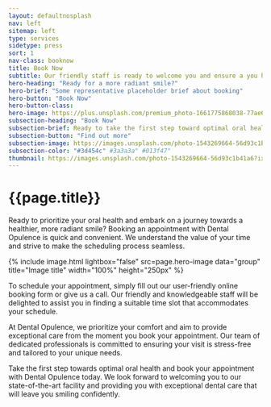 ```yaml
---
layout: defaultnosplash
nav: left
sitemap: left
type: services
sidetype: press
sort: 1
nav-class: booknow
title: Book Now
subtitle: Our friendly staff is ready to welcome you and ensure a you have a comfortable experience
hero-heading: "Ready for a more radiant smile?"
hero-brief: "Some representative placeholder brief about booking"
hero-button: "Book Now"
hero-button-class: 
hero-image: https://plus.unsplash.com/premium_photo-1661775868038-77ae66913504?ixlib=rb-4.0.3&ixid=MnwxMjA3fDB8MHxwaG90by1wYWdlfHx8fGVufDB8fHx8&auto=format&fit=crop&w=1770&q=80
subsection-heading: "Book Now"
subsection-brief: Ready to take the first step toward optimal oral health? Booking an appointment with Dental Opulence is quick and convenient. Simply fill out our online booking form or give us a call, and our friendly staff will assist you in scheduling a time that suits you best.
subsection-button: "Find out more"
subsection-image: https://images.unsplash.com/photo-1543269664-56d93c1b41a6?ixlib=rb-4.0.3&ixid=MnwxMjA3fDB8MHxwaG90by1wYWdlfHx8fGVufDB8fHx8&auto=format&fit=crop&w=2070&q=80
subsection-color: "#3d454c" #3a3a3a" #013f47"
thumbnail: https://images.unsplash.com/photo-1543269664-56d93c1b41a6?ixlib=rb-4.0.3&ixid=MnwxMjA3fDB8MHxwaG90by1wYWdlfHx8fGVufDB8fHx8&auto=format&fit=crop&w=2070&q=80
---
```

# {{page.title}}

Ready to prioritize your oral health and embark on a journey towards a healthier, more radiant smile? Booking an appointment with Dental Opulence is quick and convenient. We understand the value of your time and strive to make the scheduling process seamless.

{% include image.html lightbox="false" src=page.hero-image data="group" title="Image title" width="100%" height="250px" %}

To schedule your appointment, simply fill out our user-friendly online booking form or give us a call. Our friendly and knowledgeable staff will be delighted to assist you in finding a suitable time slot that accommodates your schedule.

At Dental Opulence, we prioritize your comfort and aim to provide exceptional care from the moment you book your appointment. Our team of dedicated professionals is committed to ensuring your visit is stress-free and tailored to your unique needs.

Take the first step towards optimal oral health and book your appointment with Dental Opulence today. We look forward to welcoming you to our state-of-the-art facility and providing you with exceptional dental care that will leave you smiling confidently.